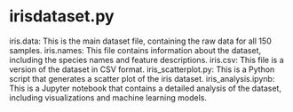 # irisdataset.py
iris.data: This is the main dataset file, containing the raw data for all 150 samples.
iris.names: This file contains information about the dataset, including the species names and feature descriptions.
iris.csv: This file is a version of the dataset in CSV format.
iris_scatterplot.py: This is a Python script that generates a scatter plot of the iris dataset.
iris_analysis.ipynb: This is a Jupyter notebook that contains a detailed analysis of the dataset, including visualizations and machine learning models.

